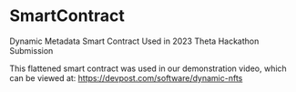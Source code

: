 # SmartContract
Dynamic Metadata Smart Contract Used in 2023 Theta Hackathon Submission

This flattened smart contract was used in our demonstration video, which can be viewed at: https://devpost.com/software/dynamic-nfts
